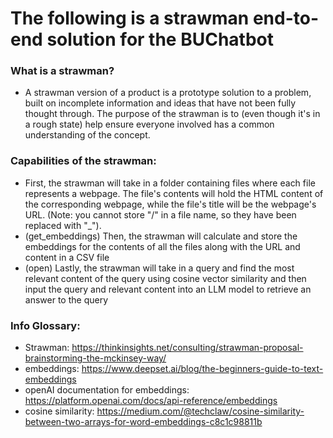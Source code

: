 # The following is a strawman end-to-end solution for the BUChatbot
### What is a strawman?
- A strawman version of a product is a prototype solution to a problem, built on incomplete information and ideas that have not been fully thought through. The purpose of the strawman is to (even though it's in a rough state) help ensure everyone involved has a common understanding of the concept.

### Capabilities of the strawman:
- First, the strawman will take in a folder containing files where each file represents a webpage. The file's contents will hold the HTML content of the corresponding webpage, while the file's title will be the webpage's URL. (Note: you cannot store "/" in a file name, so they have been replaced with "_"). 
- (get_embeddings) Then, the strawman will calculate and store the embeddings for the contents of all the files along with the URL and content in a CSV file
- (open) Lastly, the strawman will take in a query and find the most relevant content of the query using cosine vector similarity and then input the query and relevant content into an LLM model to retrieve an answer to the query


### Info Glossary:

- Strawman: https://thinkinsights.net/consulting/strawman-proposal-brainstorming-the-mckinsey-way/
- embeddings: https://www.deepset.ai/blog/the-beginners-guide-to-text-embeddings
- openAI documentation for embeddings: https://platform.openai.com/docs/api-reference/embeddings
- cosine similarity: https://medium.com/@techclaw/cosine-similarity-between-two-arrays-for-word-embeddings-c8c1c98811b
